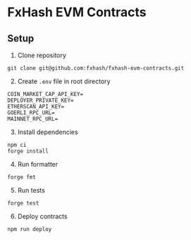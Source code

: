 # FxHash EVM Contracts

## Setup

1. Clone repository

```
git clone git@github.com:fxhash/fxhash-evm-contracts.git
```

2. Create `.env` file in root directory

```
COIN_MARKET_CAP_API_KEY=
DEPLOYER_PRIVATE_KEY=
ETHERSCAN_API_KEY=
GOERLI_RPC_URL=
MAINNET_RPC_URL=
```

3. Install dependencies

```
npm ci
forge install
```

4. Run formatter

```
forge fmt
```

5. Run tests

```
forge test
```

6. Deploy contracts

```
npm run deploy
```
